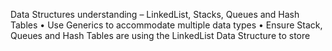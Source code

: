 Data Structures understanding
– LinkedList, Stacks, Queues
and Hash Tables
• Use Generics to accommodate
multiple data types
• Ensure Stack, Queues and Hash
Tables are using the LinkedList
Data Structure to store